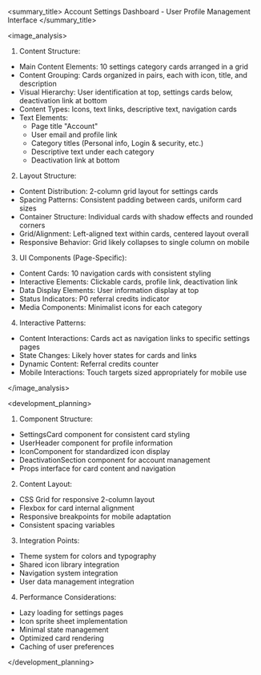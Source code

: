 <summary_title>
Account Settings Dashboard - User Profile Management Interface
</summary_title>

<image_analysis>
1. Content Structure:
- Main Content Elements: 10 settings category cards arranged in a grid
- Content Grouping: Cards organized in pairs, each with icon, title, and description
- Visual Hierarchy: User identification at top, settings cards below, deactivation link at bottom
- Content Types: Icons, text links, descriptive text, navigation cards
- Text Elements:
  * Page title "Account"
  * User email and profile link
  * Category titles (Personal info, Login & security, etc.)
  * Descriptive text under each category
  * Deactivation link at bottom

2. Layout Structure:
- Content Distribution: 2-column grid layout for settings cards
- Spacing Patterns: Consistent padding between cards, uniform card sizes
- Container Structure: Individual cards with shadow effects and rounded corners
- Grid/Alignment: Left-aligned text within cards, centered layout overall
- Responsive Behavior: Grid likely collapses to single column on mobile

3. UI Components (Page-Specific):
- Content Cards: 10 navigation cards with consistent styling
- Interactive Elements: Clickable cards, profile link, deactivation link
- Data Display Elements: User information display at top
- Status Indicators: P0 referral credits indicator
- Media Components: Minimalist icons for each category

4. Interactive Patterns:
- Content Interactions: Cards act as navigation links to specific settings pages
- State Changes: Likely hover states for cards and links
- Dynamic Content: Referral credits counter
- Mobile Interactions: Touch targets sized appropriately for mobile use

</image_analysis>

<development_planning>
1. Component Structure:
- SettingsCard component for consistent card styling
- UserHeader component for profile information
- IconComponent for standardized icon display
- DeactivationSection component for account management
- Props interface for card content and navigation

2. Content Layout:
- CSS Grid for responsive 2-column layout
- Flexbox for card internal alignment
- Responsive breakpoints for mobile adaptation
- Consistent spacing variables

3. Integration Points:
- Theme system for colors and typography
- Shared icon library integration
- Navigation system integration
- User data management integration

4. Performance Considerations:
- Lazy loading for settings pages
- Icon sprite sheet implementation
- Minimal state management
- Optimized card rendering
- Caching of user preferences

</development_planning>